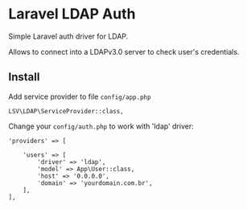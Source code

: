 # Laravel LDAP Auth

Simple Laravel auth driver for LDAP.

Allows to connect into a LDAPv3.0 server to check user's credentials.

## Install

Add service provider to file `config/app.php`

    LSV\LDAP\ServiceProvider::class,

Change your `config/auth.php` to work with 'ldap' driver:

    'providers' => [

        'users' => [
            'driver' => 'ldap',
            'model' => App\User::class,
            'host' => '0.0.0.0',
            'domain' => 'yourdomain.com.br',
        ],
    ],
